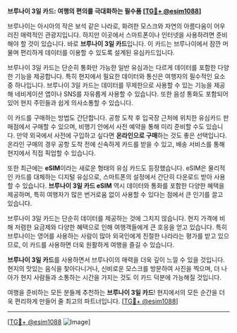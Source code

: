 **브루나이 3일 카드: 여행의 편의를 극대화하는 필수품 [[TG💪+ @esim1088](https://t.me/s/esim1088)]**

브루나이는 아시아의 작은 보석 같은 나라로, 화려한 모스크와 자연의 아름다움이 어우러진 매력적인 관광지입니다. 하지만 이곳에서 스마트폰이나 인터넷을 사용하려면 준비해야 할 것이 있습니다. 바로 **브루나이 3일 카드**입니다. 이 카드는 브루나이에서 잠깐 머물며 편리하게 데이터를 이용할 수 있도록 설계된 유심카드입니다.

브루나이 3일 카드는 단순히 통화만 가능한 일반 유심과는 다르게 데이터를 포함한 다양한 기능을 제공합니다. 특히 현지에서 필요한 데이터와 통신은 여행자의 필수적인 요소 중 하나입니다. 브루나이 3일 카드는 데이터를 무제한으로 사용할 수 있는 기능을 제공해 네비게이션 앱이나 SNS를 자유롭게 사용할 수 있습니다. 또한 음성 통화도 포함되어 있어 현지 주민들과 쉽게 의사소통할 수 있습니다.

이 카드를 구매하는 방법도 간단합니다. 공항 도착 후 입국장 근처에 위치한 유심카드 판매점에서 구매할 수 있으며, 비행기 안에서 사전 예약을 통해 미리 준비할 수도 있습니다. 만약 외국에서 사전에 구입하고 싶다면 **온라인으로 구매**하는 것도 좋은 선택입니다. 온라인 구매의 경우 공항 도착 전에 신속하게 카드를 받을 수 있고, 배송 서비스를 통해 현지에서 직접 픽업할 수 있습니다.

또한 최근에는 **eSIM**이라는 새로운 형태의 유심 카드도 등장했습니다. eSIM은 물리적인 카드를 대체하는 디지털 유심으로, 스마트폰의 설정에서 간단히 다운로드 받아 사용할 수 있습니다. **브루나이 3일 카드 eSIM** 역시 데이터와 통화를 포함한 다양한 혜택을 제공하며, 특히 여행자가 많은 번거로움 없이 사용할 수 있다는 점에서 큰 인기를 끌고 있습니다.

브루나이 3일 카드는 단순히 데이터를 제공하는 것에 그치지 않습니다. 현지 가격에 비해 저렴한 요금제와 다양한 혜택으로 인해 여행객들에게 큰 호응을 얻고 있습니다. 특히 브루나이는 영어를 사용하는 사람이 많아 외국인에게 친절한 나라라는 평가를 받고 있으므로, 이 카드를 사용하면 더욱 원활하게 여행을 즐길 수 있습니다.

**브루나이 3일 카드**를 사용하면서 브루나이의 매력을 더욱 깊이 느낄 수 있을 것입니다. 현지의 맛있는 음식을 찾아다니거나, 신비로운 모스크를 방문하여 사진을 찍으며, 더 나아가 현지 사람들과 소통하는 시간을 가지는 것도 이 카드 덕분에 가능해질 것입니다.

여행을 준비하는 모든 분들께 추천하는 **브루나이 3일 카드**! 현지에서의 모든 순간을 더욱 편리하게 만들어 줄 최고의 파트너입니다. [[TG💪+ @esim1088](https://t.me/s/esim1088)]

---

[[TG💪+ @esim1088](https://t.me/s/esim1088) ![Image](https://i.postimg.cc/Y0z9fWf4/image.png)]